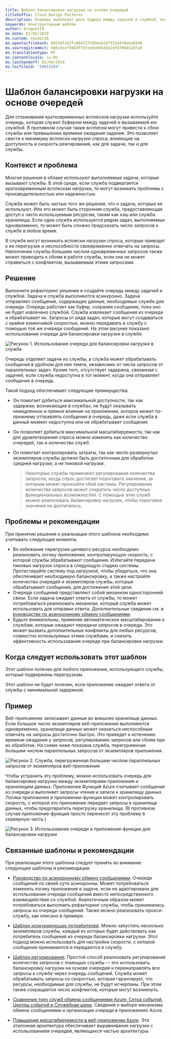 ```yaml
---
title: Шаблон балансировки нагрузки на основе очередей
titleSuffix: Cloud Design Patterns
description: Очередь выполняет роль буфера между задачей и службой, которую она вызывает, позволяя сгладить кратковременные всплески нагрузки.
keywords: Конструктивный шаблон
author: dragon119
ms.date: 01/02/2019
ms.custom: seodec18
ms.openlocfilehash: bb519fa52fcb6472733b6e52d7332d470eda8349
ms.sourcegitcommit: 680c9cef945dff6fee5e66b38e24f07804510fa9
ms.translationtype: HT
ms.contentlocale: ru-RU
ms.lasthandoff: 01/04/2019
ms.locfileid: "54011554"
---
```

# <a name="queue-based-load-leveling-pattern"></a>Шаблон балансировки нагрузки на основе очередей

Для сглаживания кратковременных всплесков нагрузки используйте очередь, которая служит буфером между задачей и вызываемой ею службой. В противном случае такие всплески могут привести к сбою службы или превышению времени ожидания задания. Это позволяет свести к минимуму всплески нагрузки спроса, влияющие на доступность и скорость реагирования, как для задачи, так и для службы.

## <a name="context-and-problem"></a>Контекст и проблема

Многие решения в облаке используют выполняемые задачи, которые вызывают службы. В этой среде, если служба подвергается кратковременным всплескам нагрузки, то могут возникать проблемы с производительностью или надежностью.

Служба может быть частью того же решения, что и задачи, которые ее используют. Или это может быть сторонняя служба, предоставляющая доступ к часто используемым ресурсам, таким как кэш или служба хранилища. Если одна служба используется рядом задач, выполняемых одновременно, то может быть сложно предсказать число запросов к службе в любое время.

В службе могут возникать всплески нагрузки спроса, которые приводят к ее перегрузке и неспособности своевременно отвечать на запросы. Наполнение службы большим числом одновременных запросов также может приводить к сбоям в работе службы, если она не может справиться с конфликтом, вызываемым этими запросами.

## <a name="solution"></a>Решение

Выполните рефакторинг решения и создайте очередь между задачей и службой. Задача и служба выполняются асинхронно. Задача отправляет сообщение, содержащее данные, необходимые службе для очереди. Очередь работает как буфер, сохраняя сообщение, пока оно не будет извлечено службой. Служба извлекает сообщения из очереди и обрабатывает их. Запросы от ряда задач, которые могут создаваться с крайне изменчивой скоростью, можно передавать в службу с помощью той же очереди сообщений. На этом рисунке показано использование очереди для балансировки нагрузки в службе.

![Рисунок 1. Использование очереди для балансировки нагрузки в службе](./_images/queue-based-load-leveling-pattern.png)

Очередь отделяет задачи из службы, а служба может обрабатывать сообщения в удобном для нее темпе, независимо от числа запросов от параллельных задач. Кроме того, отсутствует задержка, связанная с задачей, если служба недоступна в тот момент, когда она отправляет сообщение в очередь.

Такой подход обеспечивает следующие преимущества:

- Он помогает добиться максимальной доступности, так как задержки, возникающие в службах, не будут оказывать немедленное и прямое влияние на приложение, которое может по-прежнему отправлять сообщения в очередь, даже если служба в данный момент недоступна или не обрабатывает сообщения.
- Он позволяет добиться максимальной масштабируемости, так как для удовлетворения спроса можно изменять как количество очередей, так и количество служб.
- Он помогает контролировать затраты, так как число развернутых экземпляров службы должно быть достаточным для обработки средней нагрузки, а не пиковой нагрузки.

    >  Некоторые службы применяют регулирование количества запросов, когда спрос достигает порогового значения, за которым может произойти сбой системы. Регулирование количества запросов может сократить число доступных функциональных возможностей. С помощью этих служб можно реализовать балансировку нагрузки, чтобы пороговое значение не достигалось.

## <a name="issues-and-considerations"></a>Проблемы и рекомендации

При принятии решения о реализации этого шаблона необходимо учитывать следующие моменты.

- Во избежание перегрузки целевого ресурса необходимо реализовать логику приложения, контролирующую скорость, с которой службы обрабатывают сообщения. Избегайте передачи пиковых нагрузок спроса в следующую стадию системы. Протестируйте систему под нагрузкой, чтобы убедиться, что она обеспечивает необходимую балансировку, а также настройте количество очередей и экземпляров службы, которые обрабатывают сообщения, для достижения этой цели.
- Очереди сообщений представляют собой механизм односторонней связи. Если задача ожидает ответа от службы, то может потребоваться реализовать механизм, который служба может использовать для отправки ответа. Дополнительные сведения см. в [руководстве по асинхронному обмену сообщениями](https://msdn.microsoft.com/library/dn589781.aspx).
- Будьте внимательны, применяя автоматическое масштабирование к службам, которые ожидают передачи запросов в очереди. Это может вызвать дополнительные конфликты для любых ресурсов, совместно используемых этими службами, и снизить эффективность использования очереди при балансировке нагрузки.

## <a name="when-to-use-this-pattern"></a>Когда следует использовать этот шаблон

Этот шаблон полезен для любого приложения, использующего службы, которые подвержены перегрузкам.

Этот шаблон не будет полезен, если приложение ожидает ответа от службы с минимальной задержкой.

## <a name="example"></a>Пример

Веб-приложение записывает данные во внешнее хранилище данных. Если большое число экземпляров веб-приложения выполняются одновременно, хранилище данных может оказаться неспособным отвечать на запросы достаточно быстро. Это приведет к истечению времени ожидания у запросов, регулированию запросов или сбоям при их обработке. На схеме ниже показана служба, перегруженная большим числом параллельных запросов от экземпляров приложения.

![Рисунок 2. Служба, перегруженная большим числом параллельных запросов от экземпляров веб-приложения](./_images/queue-based-load-leveling-overwhelmed.png)

Чтобы устранить эту проблему, можно использовать очередь для балансировки нагрузки между экземплярами приложения и хранилищем данных. Приложение Функций Azure считывает сообщения из очереди и выполняет запросы чтения и записи к хранилищу данных. Логика приложения в приложении-функции может контролировать скорость, с которой это приложение передает запросы в хранилище данных, чтобы предотвратить перегрузку хранилища. (В противном случае приложение-функция просто перенесет эту проблему в серверную часть.)

![Рисунок 3. Использование очереди и приложения-функции для балансировки нагрузки](./_images/queue-based-load-leveling-function.png)



## <a name="related-patterns-and-guidance"></a>Связанные шаблоны и рекомендации

При реализации этого шаблона следует принять во внимание следующие шаблоны и рекомендации.

- [Руководство по асинхронному обмену сообщениями](https://msdn.microsoft.com/library/dn589781.aspx). Очереди сообщений по своей сути асинхронны. Может потребоваться изменить логику приложения в задаче, если ее адаптировали для использования очереди сообщений вместо непосредственного взаимодействия со службой. Аналогичным образом может потребоваться выполнить рефакторинг службы, чтобы принимались запросы из очереди сообщений. Также можно реализовать прокси-службу, как описано в примере.

- [Шаблон конкурирующих потребителей](./competing-consumers.md). Можно запустить несколько экземпляров службы, каждый из которых будет действовать как потребитель сообщений из очереди балансировки нагрузки. Этот подход можно использовать для настройки скорости, с которой сообщения принимаются и передаются в службу.

- [Шаблон регулирования](./throttling.md). Простой способ реализовать регулирование количества запросов с помощью службы — это использовать балансировку нагрузки на основе очередей и перенаправлять все запросы к службе через очередь сообщений. Служба может обрабатывать запросы со скоростью, которая гарантирует, что ресурсы, необходимые для службы, не будут исчерпаны. При этом также сокращается число конфликтов, которые могут возникнуть.

- [Сравнение трех служб обмена сообщениями Azure: Сетка событий, Центры событий и Служебная шина](/azure/event-grid/compare-messaging-services). Сведения о выборе механизма обмена сообщениями и организации очереди в приложениях Azure.

- [Повышение масштабируемости в веб-приложении Azure](../reference-architectures/app-service-web-app/scalable-web-app.md). Эта эталонная архитектура обеспечивает выравнивание нагрузки с использованием очередей, являющихся частью архитектуры.
